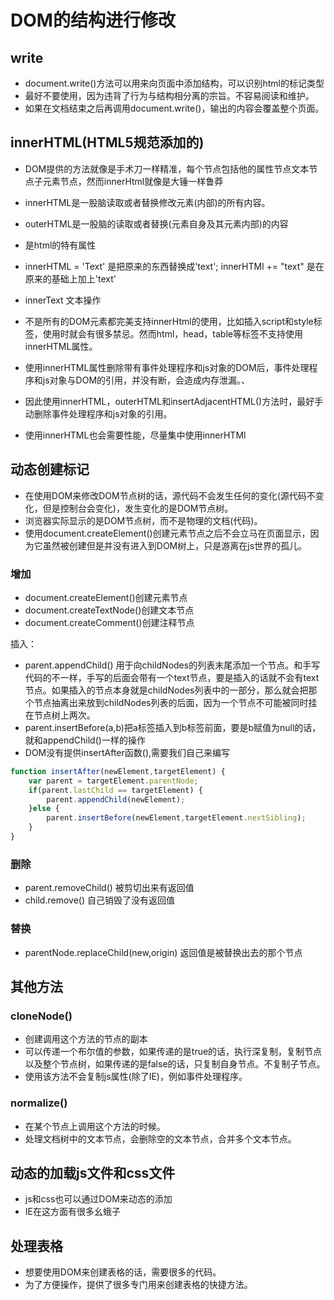# DOM的结构进行修改

## write

* document.write()方法可以用来向页面中添加结构，可以识别html的标记类型
* 最好不要使用，因为违背了行为与结构相分离的宗旨。不容易阅读和维护。
* 如果在文档结束之后再调用document.write()，输出的内容会覆盖整个页面。

## innerHTML(HTML5规范添加的)

* DOM提供的方法就像是手术刀一样精准，每个节点包括他的属性节点文本节点子元素节点，然而innerHtml就像是大锤一样鲁莽
* innerHTML是一股脑读取或者替换修改元素(内部)的所有内容。
* outerHTML是一股脑的读取或者替换(元素自身及其元素内部)的内容
* 是html的特有属性
* innerHTML = 'Text' 是把原来的东西替换成'text'; innerHTMl += "text" 是在原来的基础上加上'text'
* innerText 文本操作
* 不是所有的DOM元素都完美支持innerHtml的使用，比如插入script和style标签，使用时就会有很多禁忌。然而html，head，table等标签不支持使用innerHTML属性。

* 使用innerHTML属性删除带有事件处理程序和js对象的DOM后，事件处理程序和js对象与DOM的引用，并没有断，会造成内存泄漏。、
* 因此使用innerHTML，outerHTML和insertAdjacentHTML()方法时，最好手动删除事件处理程序和js对象的引用。
* 使用innerHTML也会需要性能，尽量集中使用innerHTMl

## 动态创建标记

* 在使用DOM来修改DOM节点树的话，源代码不会发生任何的变化(源代码不变化，但是控制台会变化)，发生变化的是DOM节点树。
* 浏览器实际显示的是DOM节点树，而不是物理的文档(代码)。
* 使用document.createElement()创建元素节点之后不会立马在页面显示，因为它虽然被创建但是并没有进入到DOM树上，只是游离在js世界的孤儿。

### 增加

* document.createElement()创建元素节点
* document.createTextNode()创建文本节点
* document.createComment()创建注释节点

插入：

* parent.appendChild()  用于向childNodes的列表末尾添加一个节点。和手写代码的不一样，手写的后面会带有一个text节点，要是插入的话就不会有text节点。如果插入的节点本身就是childNodes列表中的一部分，那么就会把那个节点抽离出来放到childNodes列表的后面，因为一个节点不可能被同时挂在节点树上两次。
* parent.insertBefore(a,b)把a标签插入到b标签前面，要是b赋值为null的话，就和appendChild()一样的操作
* DOM没有提供insertAfter函数(),需要我们自己来编写

```javascript
function insertAfter(newElement,targetElement) {
    var parent = targetElement.parentNode;
    if(parent.lastChild == targetElement) {
        parent.appendChild(newElement);
    }else {
        parent.insertBefore(newElement,targetElement.nextSibling);
    }
}
```

### 删除

* parent.removeChild()  被剪切出来有返回值
* child.remove() 自己销毁了没有返回值

### 替换

* parentNode.replaceChild(new,origin) 返回值是被替换出去的那个节点

## 其他方法

### cloneNode()

* 创建调用这个方法的节点的副本
* 可以传递一个布尔值的参数，如果传递的是true的话，执行深复制，复制节点以及整个节点树，如果传递的是false的话，只复制自身节点。不复制子节点。
* 使用该方法不会复制js属性(除了IE)，例如事件处理程序。

### normalize()

* 在某个节点上调用这个方法的时候。
* 处理文档树中的文本节点，会删除空的文本节点，合并多个文本节点。

## 动态的加载js文件和css文件

* js和css也可以通过DOM来动态的添加
* IE在这方面有很多幺蛾子

## 处理表格

* 想要使用DOM来创建表格的话，需要很多的代码。
* 为了方便操作，提供了很多专门用来创建表格的快捷方法。